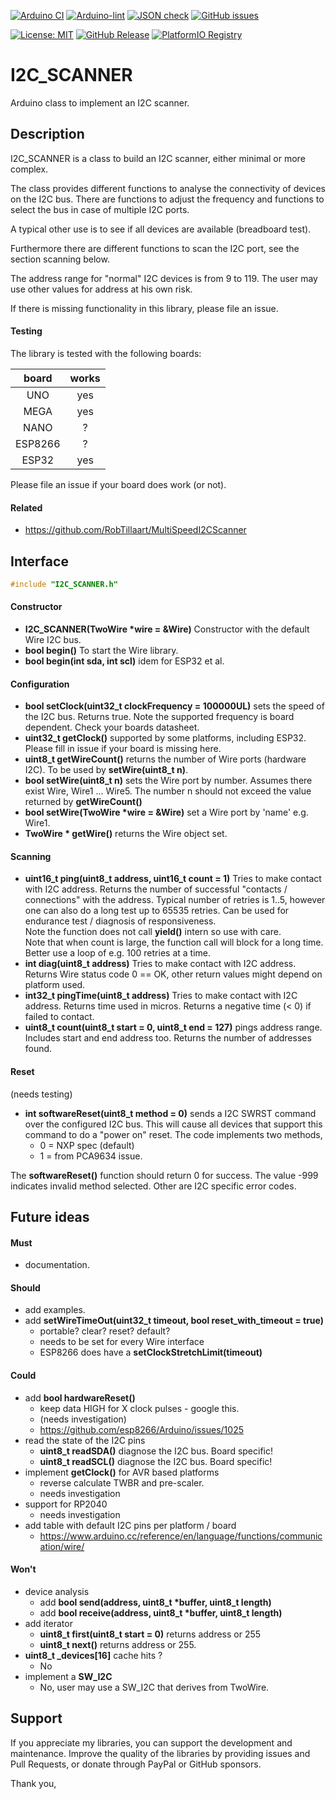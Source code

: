 
[![Arduino CI](https://github.com/RobTillaart/I2C_SCANNER/workflows/Arduino%20CI/badge.svg)](https://github.com/marketplace/actions/arduino_ci)
[![Arduino-lint](https://github.com/RobTillaart/I2C_SCANNER/actions/workflows/arduino-lint.yml/badge.svg)](https://github.com/RobTillaart/I2C_SCANNER/actions/workflows/arduino-lint.yml)
[![JSON check](https://github.com/RobTillaart/I2C_SCANNER/actions/workflows/jsoncheck.yml/badge.svg)](https://github.com/RobTillaart/I2C_SCANNER/actions/workflows/jsoncheck.yml)
[![GitHub issues](https://img.shields.io/github/issues/RobTillaart/I2C_SCANNER.svg)](https://github.com/RobTillaart/I2C_SCANNER/issues)

[![License: MIT](https://img.shields.io/badge/License-MIT-green.svg)](https://github.com/RobTillaart/I2C_SCANNER/blob/master/LICENSE)
[![GitHub Release](https://img.shields.io/github/release/RobTillaart/I2C_SCANNER.svg?maxAge=3600)](https://github.com/RobTillaart/I2C_SCANNER/releases)
[![PlatformIO Registry](https://badges.registry.platformio.org/packages/robtillaart/library/I2C_SCANNER.svg)](https://registry.platformio.org/libraries/robtillaart/I2C_SCANNER)


# I2C_SCANNER

Arduino class to implement an I2C scanner.


## Description

I2C_SCANNER is a class to build an I2C scanner, either minimal or more complex.

The class provides different functions to analyse the connectivity of devices
on the I2C bus. There are functions to adjust the frequency and functions to 
select the bus in case of multiple I2C ports.

A typical other use is to see if all devices are available (breadboard test).

Furthermore there are different functions to scan the I2C port, 
see the section scanning below.

The address range for "normal" I2C devices is from 9 to 119. 
The user may use other values for address at his own risk. 

If there is missing functionality in this library, please file an issue.


#### Testing

The library is tested with the following boards:

|   board   |  works  |
|:---------:|:-------:|
|  UNO      |   yes   |
|  MEGA     |   yes   |
|  NANO     |    ?    |
|  ESP8266  |    ?    |
|  ESP32    |   yes   |

Please file an issue if your board does work (or not).


#### Related

- https://github.com/RobTillaart/MultiSpeedI2CScanner


## Interface

```cpp
#include "I2C_SCANNER.h"
```

#### Constructor

- **I2C_SCANNER(TwoWire \*wire = &Wire)** Constructor with the default Wire I2C bus.
- **bool begin()** To start the Wire library.
- **bool begin(int sda, int scl)** idem for ESP32 et al.


#### Configuration

- **bool setClock(uint32_t clockFrequency = 100000UL)** sets the speed of the I2C bus.
Returns true.
Note the supported frequency is board dependent. Check your boards datasheet.
- **uint32_t getClock()** supported by some platforms, including ESP32.
Please fill in issue if your board is missing here.
- **uint8_t getWireCount()** returns the number of Wire ports (hardware I2C).
To be used by **setWire(uint8_t n)**.
- **bool setWire(uint8_t n)** sets the Wire port by number.
Assumes there exist Wire, Wire1 ... Wire5.
The number n should not exceed the value returned by **getWireCount()**
- **bool setWire(TwoWire \*wire = &Wire)** set a Wire port by 'name' e.g. Wire1.
- **TwoWire \* getWire()** returns the Wire object set.


#### Scanning

- **uint16_t ping(uint8_t address, uint16_t count = 1)** Tries to make contact with I2C address.
Returns the number of successful "contacts / connections" with the address.
Typical number of retries is 1..5, however one can also do a long test up to 65535 retries.
Can be used for endurance test / diagnosis of responsiveness.  
Note the function does not call **yield()** intern so use with care.  
Note that when count is large, the function call will block for a long time. 
Better use a loop of e.g. 100 retries at a time. 
- **int diag(uint8_t address)** Tries to make contact with I2C address.
Returns Wire status code 0 == OK, other return values might depend on platform used.
- **int32_t pingTime(uint8_t address)** Tries to make contact with I2C address.
Returns time used in micros. Returns a negative time (< 0) if failed to contact.
- **uint8_t count(uint8_t start = 0, uint8_t end = 127)** pings address range.
Includes start and end address too. Returns the number of addresses found.


#### Reset

(needs testing)

- **int softwareReset(uint8_t method = 0)** sends a I2C SWRST command over the configured I2C bus.
This will cause all devices that support this command to do a "power on" reset.
The code implements two methods, 
  - 0 = NXP spec (default)
  - 1 = from PCA9634 issue.

The **softwareReset()** function should return 0 for success. 
The value -999 indicates invalid method selected.
Other are I2C specific error codes.


## Future ideas

#### Must

- documentation.

#### Should

- add examples.
- add **setWireTimeOut(uint32_t timeout, bool reset_with_timeout = true)**
  - portable? clear? reset? default?
  - needs to be set for every Wire interface
  - ESP8266 does have a **setClockStretchLimit(timeout)**

#### Could

- add **bool hardwareReset()** 
  - keep data HIGH for X clock pulses - google this.
  - (needs investigation)
  - https://github.com/esp8266/Arduino/issues/1025
- read the state of the I2C pins
  - **uint8_t readSDA()** diagnose the I2C bus. Board specific!
  - **uint8_t readSCL()** diagnose the I2C bus. Board specific!
- implement **getClock()** for AVR based platforms
  - reverse calculate TWBR and pre-scaler.
  - needs investigation
- support for RP2040
  - needs investigation
- add table with default I2C pins per platform / board
  - https://www.arduino.cc/reference/en/language/functions/communication/wire/


#### Won't

- device analysis
  - add **bool send(address, uint8_t \*buffer, uint8_t length)**
  - add **bool receive(address, uint8_t \*buffer, uint8_t length)**
- add iterator 
  - **uint8_t first(uint8_t start = 0)** returns address or 255
  - **uint8_t next()** returns address or 255.
- **uint8_t \_devices[16]** cache hits ?
  - No
- implement a **SW_I2C**
  - No, user may use a SW_I2C that derives from TwoWire.


## Support

If you appreciate my libraries, you can support the development and maintenance.
Improve the quality of the libraries by providing issues and Pull Requests, or
donate through PayPal or GitHub sponsors.

Thank you,

